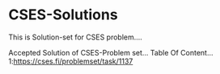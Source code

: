 # CSES-Solutions
This is Solution-set for CSES problem....

Accepted Solution of CSES-Problem set...
Table Of Content...
1:https://cses.fi/problemset/task/1137
